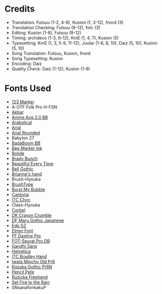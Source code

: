 Credits
=======
* Translation: Futsuu (1-2, 4-8), Kusion (1, 3-12), fnord (3)
* Translation Checking: Futsuu (9-12), fotc (3)
* Editing: Kusion (1-8), Futsuu (9-12)
* Timing: archdeco (1-3, 6-12), KmE (1, 4, 7), Kusion (5)
* Typesetting: KmE (1, 3, 5-9, 11-12), Juular (1-6, 8, 10), Daiz (5, 10), Kusion (5, 10)
* Song Translation: Futsuu, Kusion, fnord
* Song Typesetting: Kusion 
* Encoding: Daiz
* Quality Check: Daiz (1-12), Kusion (1-9)

Fonts Used
==========
* [123 Marker](http://www.dafont.com/123marker.font)
* A-OTF Folk Pro H-FSN
* [Akbar](http://www.dafont.com/akbar.font)
* [Anime Ace 2.0 BB](http://www.dafont.com/anim-ace.font)
* [Arabolical](http://www.dafont.com/arabolical.font)
* [Arial](http://www.myfonts.com/fonts/mti/arial/)
* [Arial Rounded](http://www.myfonts.com/fonts/mti/arial-rounded/)
* Babylon 27
* [BadaBoom BB](http://www.dafont.com/badaboom-bb.font)
* [Bee Marker Ink](http://www.dafont.com/bee-marker-ink.font)
* [Bolide](http://www.dafont.com/bolide.font)
* [Brady Bunch](http://www.dafont.com/brady-bunch.font)
* [Beautiful Every Time](http://www.dafont.com/beautiful-every-time.font)
* [Bell Gothic](http://www.myfonts.com/fonts/bitstream/bell-gothic/)
* [Brianne's hand](http://www.dafont.com/briannes-hand.font)
* Brush-Hyouka
* [BrushType](http://www.azfonts.net/families/brushtype.html)
* [Burst My Bubble](http://www.dafont.com/burst-my-bubble.font)
* [Cantoria](http://www.myfonts.com/fonts/mti/cantoria-mt/)
* [ITC Choc](http://www.myfonts.com/fonts/itc/choc/)
* Class-Hyouka
* [Corbel](http://www.myfonts.com/fonts/ascender/corbel/)
* [DK Crayon Crumble](http://www.dafont.com/dk-crayon-crumble.font)
* [DF Maru Gothic Japanese](http://www.fontshop.com/fonts/family/df_maru_gothic_japanese/)
* [Edo SZ](http://www.dafont.com/edo.font)
* [Elmer Font](http://www.freejapanesefont.com/elmer-font-%E3%81%88%E3%82%8B%E3%81%BE%E3%83%BC%E3%83%95%E3%82%A9%E3%83%B3%E3%83%88/)
* [FF Daxline Pro](http://www.myfonts.com/fonts/fontfont/daxline/)
* [FOT-Seurat Pro DB](http://fontworks.co.jp/font/classic/seurat/DB.html)
* [Gandhi Sans](http://www.fontsquirrel.com/fonts/gandhi-sans)
* [Helvetica](http://www.myfonts.com/fonts/linotype/helvetica/)
* [ITC Bradley Hand](http://www.myfonts.com/fonts/itc/bradley-hand/)
* [Iwata Mincho Old Pr6](http://www.fonts.com/font/iwata/iwata-mincho-old-pr6)
* [Kozuka Gothic Pr6N](http://www.myfonts.com/fonts/adobe/kozuka-gothic-pr6n/)
* [Pencil Pete](http://www.dafont.com/pencilpete-font.font)
* [Ruzicka Freehand](http://www.myfonts.com/fonts/linotype/ruzicka-freehand/)
* [Set Fire to the Rain](http://www.dafont.com/set-fire-to-the-rain.font)
* SNsanafonkakuP
